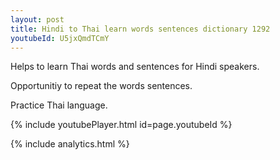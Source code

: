 ```yaml
---
layout: post
title: Hindi to Thai learn words sentences dictionary 1292 
youtubeId: U5jxQmdTCmY
---
```

 
 
Helps to learn Thai words and sentences for Hindi speakers.

Opportunitiy to repeat the words sentences. 

Practice Thai language. 
 
{% include youtubePlayer.html id=page.youtubeId %}
 
 
{% include analytics.html %}
